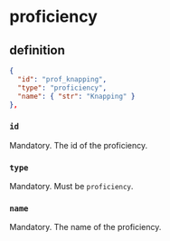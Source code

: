 # proficiency

## definition

```JSON
{
  "id": "prof_knapping",
  "type": "proficiency",
  "name": { "str": "Knapping" }
},
```
### `id`
Mandatory. The id of the proficiency.

### `type`
Mandatory. Must be `proficiency`.

### `name`
Mandatory. The name of the proficiency.
